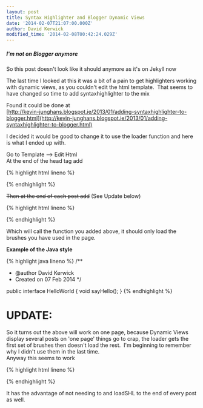 ```yaml
---
layout: post
title: Syntax Highlighter and Blogger Dynamic Views
date: '2014-02-07T21:07:00.000Z'
author: David Kerwick
modified_time: '2014-02-08T00:42:24.029Z'
---
```


<div class="note info">
  <h5>I'm not on Blogger anymore</h5>
  <p>So this post doesn't look like it should anymore as it's on Jekyll now</p>
</div>

The last time I looked at this it was a bit of a pain to get highlighters working with dynamic views, as you couldn't edit the html template.  That seems to have changed so time to add syntaxhighlighter to the mix  

Found it could be done at  
[http://kevin-junghans.blogspot.ie/2013/01/adding-syntaxhighlighter-to-blogger.html](http://kevin-junghans.blogspot.ie/2013/01/adding-syntaxhighlighter-to-blogger.html)  

I decided it would be good to change it to use the loader function and here is what I ended up with.  

Go to Template --> Edit Html  
At the end of the head tag add

{% highlight html lineno %}
	<link href=’http://alexgorbatchev.com/pub/sh/current/styles/shCore.css’ rel=’stylesheet’ type=’text/css‘/>
<link href=’http://alexgorbatchev.com/pub/sh/current/styles/shThemeDefault.css’ rel=’stylesheet’ type=’text/css‘/>
<script src=’http://alexgorbatchev.com/pub/sh/current/scripts/shCore.js’ type=’text/javascript‘/>
<script src=’http://alexgorbatchev.com/pub/sh/current/scripts/shAutoloader.js’ type=’text/javascript‘/>
<script language=’javascript’>
 SyntaxHighlighter.config.bloggerMode = true;
 SyntaxHighlighter.defaults.toolbar = false;
 function loadSHL(){
 SyntaxHighlighter.autoloader(
 ‘applescript http://alexgorbatchev.com/pub/sh/current/scripts/shBrushAppleScript.js’,
 ‘actionscript3 as3 http://alexgorbatchev.com/pub/sh/current/scripts/shBrushAS3.js’,
 ‘bash shell http://alexgorbatchev.com/pub/sh/current/scripts/shBrushBash.js’,
 ‘coldfusion cf http://alexgorbatchev.com/pub/sh/current/scripts/shBrushColdFusion.js’,
 ‘cpp c http://alexgorbatchev.com/pub/sh/current/scripts/shBrushCpp.js’,
 ‘c# c-sharp csharp http://alexgorbatchev.com/pub/sh/current/scripts/shBrushCSharp.js’,
 ‘css http://alexgorbatchev.com/pub/sh/current/scripts/shBrushCss.js’,
 ‘delphi pascal http://alexgorbatchev.com/pub/sh/current/scripts/shBrushDelphi.js’,
 ‘diff patch pas http://alexgorbatchev.com/pub/sh/current/scripts/shBrushDiff.js’,
 ‘erl erlang http://alexgorbatchev.com/pub/sh/current/scripts/shBrushErlang.js’,
 ‘groovy http://alexgorbatchev.com/pub/sh/current/scripts/shBrushGroovy.js’,
 ‘java http://alexgorbatchev.com/pub/sh/current/scripts/shBrushJava.js’,
 ‘jfx javafx http://alexgorbatchev.com/pub/sh/current/scripts/shBrushJavaFX.js’,
 ‘js jscript javascript http://alexgorbatchev.com/pub/sh/current/scripts/shBrushJScript.js’,
 ‘perl pl http://alexgorbatchev.com/pub/sh/current/scripts/shBrushPerl.js’,
 ‘php http://alexgorbatchev.com/pub/sh/current/scripts/shBrushPhp.js’,
 ‘text plain http://alexgorbatchev.com/pub/sh/current/scripts/shBrushPlain.js’,
 ‘py python http://alexgorbatchev.com/pub/sh/current/scripts/shBrushPython.js’,
 ‘ruby rails ror rb http://alexgorbatchev.com/pub/sh/current/scripts/shBrushRuby.js’,
 ‘sass scss http://alexgorbatchev.com/pub/sh/current/scripts/shBrushSass.js’,
 ‘scala http://alexgorbatchev.com/pub/sh/current/scripts/shBrushScala.js’,
 ‘sql http://alexgorbatchev.com/pub/sh/current/scripts/shBrushSql.js’,
 ‘vb vbnet http://alexgorbatchev.com/pub/sh/current/scripts/shBrushVb.js’,
 ‘xml xhtml xslt html http://alexgorbatchev.com/pub/sh/current/scripts/shBrushXml.js’ );
 SyntaxHighlighter.all();
 };
</script>
{% endhighlight %}


<strike>Then at the end of each post add</strike> (See Update below)  

{% highlight html lineno %}
<script type="text/javascript">  
 loadSHL();  
</script>  
{% endhighlight %}

Which will call the function you added above, it should only load the brushes you have used in the page.  

**Example of the Java style**

{% highlight java lineno %}
/**
 * @author David Kerwick
 * Created on 07 Feb 2014
 */

public interface HelloWorld {
   void sayHello();
}
{% endhighlight %}
# UPDATE:  
So it turns out the above will work on one page, because Dynamic Views display several posts on 'one page' things go to crap, the loader gets the first set of brushes then doesn't load the rest.  I'm beginning to remember why I didn't use them in the last time.  
Anyway this seems to work

{% highlight html lineno %}
<script>
$(window.blogger.ui()).on(‘viewitem’, function (event, post, element) {
 loadSHL();
});
</script>
{% endhighlight %}


It has the advantage of not needing to and loadSHL to the end of every post as well.
